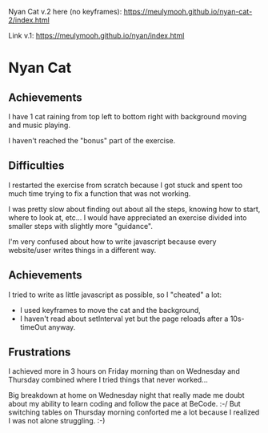 Nyan Cat v.2 here (no keyframes): https://meulymooh.github.io/nyan-cat-2/index.html

Link v.1: https://meulymooh.github.io/nyan/index.html

# Nyan Cat

## Achievements

I have 1 cat raining from top left to bottom right with background moving and music playing.

I haven't reached the "bonus" part of the exercise.

## Difficulties

I restarted the exercise from scratch because I got stuck and spent too much time trying to fix a function that was not working.

I was pretty slow about finding out about all the steps, knowing how to start, where to look at, etc... I would have appreciated an exercise divided into smaller steps with slightly more "guidance".

I'm very confused about how to write javascript because every website/user writes things in a different way. 


## Achievements

I tried to write as little javascript as possible, so I "cheated" a lot: 
* I used keyframes to move the cat and the background,
* I haven't read about setInterval yet but the page reloads after a 10s-timeOut anyway.

## Frustrations

I achieved more in 3 hours on Friday morning than on Wednesday and Thursday combined where I tried things that never worked...

Big breakdown at home on Wednesday night that really made me doubt about my ability to learn coding and follow the pace at BeCode. :-/ But switching tables on Thursday morning conforted me a lot because I realized I was not alone struggling. :-)
